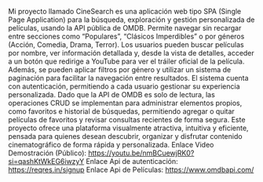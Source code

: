 Mi proyecto llamado CineSearch es una aplicación web tipo SPA (Single Page Application) para la búsqueda, exploración y gestión personalizada de películas, usando la API pública de OMDB. Permite navegar sin recargar entre secciones como “Populares”, “Clásicos Imperdibles” o por géneros (Acción, Comedia, Drama, Terror).
Los usuarios pueden buscar películas por nombre, ver información detallada y, desde la vista de detalles, acceder a un botón que redirige a YouTube para ver el tráiler oficial de la película. Además, se pueden aplicar filtros por género y utilizar un sistema de paginación para facilitar la navegación entre resultados.
El sistema cuenta con autenticación, permitiendo a cada usuario gestionar su experiencia personalizada. Dado que la API de OMDB es solo de lectura, las operaciones CRUD se implementan para administrar elementos propios, como favoritos e historial de búsquedas, permitiendo agregar o quitar películas de favoritos y revisar consultas recientes de forma segura.
Este proyecto ofrece una plataforma visualmente atractiva, intuitiva y eficiente, pensada para quienes desean descubrir, organizar y disfrutar contenido cinematográfico de forma rápida y personalizada.
Enlace Video Demostración (Público): 
https://youtu.be/nmBCuewjRK0?si=qashKtWkEG6iwzyY
Enlace Api de autenticación:  https://reqres.in/signup
Enlace Api de Películas: https://www.omdbapi.com/

